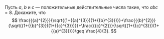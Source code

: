 Пусть $a$, $b$ и $c$ — положительные действительные числа такие, что $abc=8$. 
Докажите, что
$$
\frac{{{a}^{2}}}{\sqrt{(1+{{a}^{3}})(1+{{b}^{3}})}}+\frac{{{b}^{2}}}{\sqrt{(1+{{b}^{3}})(1+{{c}^{3}})}}+\frac{{{c}^{2}}}{\sqrt{(1+{{c}^{3}})(1+{{a}^{3}})}}\geq \frac{4}{3}.
$$